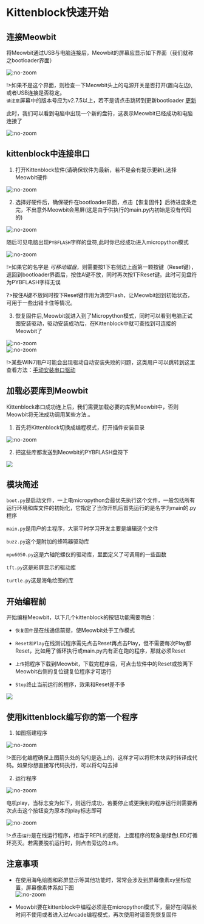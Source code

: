 # Kittenblock快速开始 

## 连接Meowbit 

将Meowbit通过USB与电脑连接后，Meowbit的屏幕应显示如下界面（我们就称之bootloader界面）  

![](https://s2.ax1x.com/2019/08/23/mDeQjs.jpg ':no-zoom')  

!>如果不是这个界面，则检查一下Meowbit头上的电源开关是否打开(置向左边),或者USB连接是否稳定。  
`请注意`屏幕中的版本号应为v2.7.5以上，若不是请点击跳转到更新bootloader [更新](more/upgrade) 

此时，我们可以看到电脑中出现一个新的盘符，这表示Meowbit已经成功和电脑连接了  

![](https://s2.ax1x.com/2019/08/23/mDe8H0.png ':no-zoom')    

## kittenblock中连接串口 

1. 打开Kittenblock软件(请确保软件为最新，若不是会有提示更新),选择Meowbit硬件  

![](https://s2.ax1x.com/2019/08/23/mDeYNT.png ':no-zoom')  

2. 选择好硬件后，确保硬件在bootloader界面，点击【恢复固件】后待进度条走完，不出意外Meowbit会黑屏(这是由于供执行的main.py内初始是没有代码的)  

![](https://s2.ax1x.com/2019/08/23/mDet4U.png ':no-zoom')   

随后可见电脑出现`PYBFLASH`字样的盘符,此时你已经成功进入micropython模式

![](https://s2.ax1x.com/2019/08/23/mDi2Of.png ':no-zoom')

!>如果它的名字是 *可移动磁盘*，则需要按1下右侧边上面第一颗按键（Reset键），返回到bootloader界面后，按住A键不放，同时再次按1下Reset键。此时可见盘符为PYBFLASH字样无误  

?>按住A键不放同时按下Reset键作用为清空Flash，让Meowbit回到初始状态，可用于一些出错卡住等情况。

3. 恢复固件后,Meowbit就进入到了Micropython模式，同时可以看到电脑正试图安装驱动，驱动安装成功后，在Kittenblock中就可查找到可连接的Meowbit了 

![](https://s2.ax1x.com/2019/08/23/mDea34.png ':no-zoom')  
![](https://s2.ax1x.com/2019/08/23/mDeUCF.png ':no-zoom')  

!>某些WIN7用户可能会出现驱动自动安装失败的问题，这类用户可以跳转到这里查看方法：[手动安装串口驱动](../micropython/micropython快速开始?id=安装串口驱动这一点win10或mac用户可以忽略)  

## 加载必要库到Meowbit  

Kittenblock串口成功连上后，我们需要加载必要的库到Meowbit中，否则Meowbit将无法成功调用某些方法.。  

1. 首先将Kittenblock切换成编程模式，打开插件安装目录  

![](https://s2.ax1x.com/2019/11/05/KzXJ1S.png ':no-zoom')  


2. 把这些库都发送到Meowbit的PYBFLASH盘符下  
 
![](https://s2.ax1x.com/2019/08/23/mDeDD1.png)   

## 模块简述 

`boot.py`是启动文件，一上电micropython会最优先执行这个文件，一般包括所有运行环境和库文件的初始化，它指定了当你开机后首先运行的是名字为main的.py程序 

`main.py`是用户的主程序，大家平时学习开发主要是编辑这个文件 

`buzz.py`这个是附加的蜂鸣器驱动库  

`mpu6050.py`这是六轴陀螺仪的驱动库，里面定义了可调用的一些函数 

`tft.py`这是彩屏显示的驱动库  

`turtle.py`这是海龟绘图的库  

## 开始编程前  

开始编程Meowbit，以下几个kittenblock的按钮功能需要明白：

- `恢复固件`是在线通信前提，使Meowbit处于工作模式   

- `Reset和Play`在线测试程序需先点击Reset再点击Play，但不需要每次Play都Reset，比如用了循环执行或main.py内有正在跑的程序，那就必须Reset  

- `上传`把程序下载到Meowbit，下载完程序后，可点击软件中的Reset或按两下Meowbit右侧的复位键复位程序才可运行   

- `Stop`终止当前运行的程序，效果和Reset差不多  

![](https://s2.ax1x.com/2019/11/05/KzXUmj.png)  

## 使用kittenblock编写你的第一个程序  

1. 如图搭建程序    

![](https://s2.ax1x.com/2019/11/05/KzXd7n.png ':no-zoom')  

!>图形化编程确保上图箭头处的勾勾是选上的，这样才可以将积木块实时转译成代码。如果你想直接写代码执行，可以将勾勾去掉 

2. 运行程序  

![](https://s2.ax1x.com/2019/11/05/KzXDhV.png ':no-zoom')  

电机play，当标志变为如下，则运行成功，若要停止或更换别的程序运行则需要再次点击这个按钮变为原本的play标志即可 

![](https://s2.ax1x.com/2019/11/05/KzXy1U.png ':no-zoom')  



!>点击`运行`是在线运行程序，相当于REPL的感觉，上面程序的现象是绿色LED灯循环亮灭。若需要脱机运行时，则点击旁边的`上传`。

## 注意事项  

- 在使用海龟绘图和彩屏显示等其他功能时，常常会涉及到屏幕像素xy坐标位置，屏幕像素体系如下图  
![](https://s2.ax1x.com/2019/08/23/mDeR8e.png ':no-zoom')  

- Meowbit要在kittenblock中编程必须是在micropython模式下，最好在间隔长时间不使用或者进入过Arcade编程模式，再次使用时请首先恢复固件  

